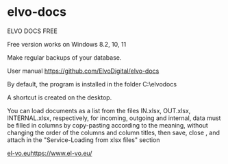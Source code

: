# elvo-docs
ELVO DOCS FREE

Free version works on Windows 8.2, 10, 11 

Make regular backups of your database.

User manual https://github.com/ElvoDigital/elvo-docs

By default, the program is installed in the folder C:\elvodocs

A shortcut is created on the desktop.

You can load documents as a list from the files IN.xlsx, OUT.xlsx, INTERNAL.xlsx, respectively, for incoming, outgoing and internal, data must be filled in columns by copy-pasting according to the meaning, without changing the order of the columns and column titles, then save, close , and attach in the "Service-Loading from xlsx files" section

[el-vo.eu](https://www.el-vo.eu/)https://www.el-vo.eu/
